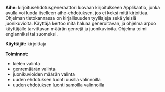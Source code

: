 **Aihe:** kirjoitusehdotusgeneraattori luovaan kirjoitukseen
Applikaatio, jonka avulla voi luoda itselleen aihe-ehdotuksen, jos ei keksi mitä kirjoittaa. Ohjelman tietokannassa on kirjallisuuden tyylilajeja sekä yleisiä juonikuvioita. Käyttäjä kertoo mitä haluaa generoitavan, ja ohjelma arpoo käyttäjälle tarvittavan määrän genrejä ja juonikuvioita. Ohjelma toimii englanniksi tai suomeksi.

**Käyttäjät:** kirjoittaja

**Toiminnot:** 
- kielen valinta
- genremäärän valinta
- juonikuvioiden määrän valinta
- uuden ehdotuksen luonti uusilla valinnoilla
- uuden ehdotuksen luonti samoilla valinnoilla
